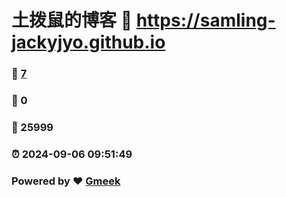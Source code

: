 # 土拨鼠的博客 :link: https://samling-jackyjyo.github.io 
### :page_facing_up: [7](https://samling-jackyjyo.github.io/tag.html) 
### :speech_balloon: 0 
### :hibiscus: 25999 
### :alarm_clock: 2024-09-06 09:51:49 
### Powered by :heart: [Gmeek](https://github.com/Meekdai/Gmeek)
